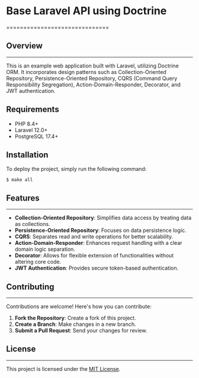 # Base Laravel API using Doctrine
==============================

## Overview
-----------

This is an example web application built with Laravel, utilizing Doctrine ORM. It incorporates design patterns such as Collection-Oriented Repository, Persistence-Oriented Repository, CQRS (Command Query Responsibility Segregation), Action-Domain-Responder, Decorator, and JWT authentication.

## Requirements

- PHP 8.4+
- Laravel 12.0+
- PostgreSQL 17.4+

## Installation

To deploy the project, simply run the following command:

```
$ make all
```

## Features
--------

- **Collection-Oriented Repository**: Simplifies data access by treating data as collections.
- **Persistence-Oriented Repository**: Focuses on data persistence logic.
- **CQRS**: Separates read and write operations for better scalability.
- **Action-Domain-Responder**: Enhances request handling with a clear domain logic separation.
- **Decorator**: Allows for flexible extension of functionalities without altering core code.
- **JWT Authentication**: Provides secure token-based authentication.

## Contributing
------------

Contributions are welcome! Here's how you can contribute:

1. **Fork the Repository**: Create a fork of this project.
2. **Create a Branch**: Make changes in a new branch.
3. **Submit a Pull Request**: Send your changes for review.

## License
-------

This project is licensed under the [MIT License](https://opensource.org/licenses/MIT).